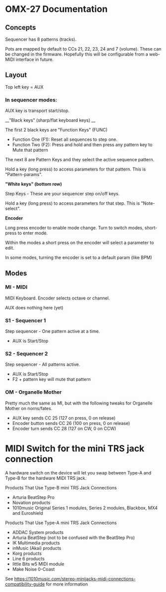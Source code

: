 # OMX-27 Documentation

## Concepts

Sequencer has 8 patterns (tracks).

Pots are mapped by default to CCs 21, 22, 23, 24 and 7 (volume). These can be changed in the firmware. Hopefully this will be configurable from a web-MIDI interface in future.


## Layout

Top left key = AUX  

### In sequencer modes:

AUX key is transport start/stop.

__"Black keys" (sharp/flat keyboard keys) __ 

The first 2 black keys are "Function Keys" (FUNC)
- Function One (F1): Reset all sequences to step one. 
- Function Two (F2): Press and hold and then press any pattern key to Mute that pattern

The next 8 are Pattern Keys and they select the active sequence pattern.

Hold a key (long press) to access parameters for that pattern. This is "Pattern-params".

__"White keys" (bottom row)__

Step Keys - These are your sequencer step on/off keys. 

Hold a key (long press) to access parameters for that step. This is "Note-select".

__Encoder__

Long press encoder to enable mode change. Turn to switch modes, short-press to enter mode.

Within the modes a short press on the encoder will select a parameter to edit.

In some modes, turning the encoder is set to a default param (like BPM)


## Modes

### MI - MIDI 

MIDI Keyboard. Encoder selects octave or channel.

AUX does nothing here (yet)

### S1 - Sequencer 1

Step sequencer - One pattern active at a time.

 - AUX is Start/Stop 

### S2 - Sequencer 2

Step sequencer - All patterns active.

- AUX is Start/Stop 
- F2 + pattern key will mute that pattern  

### OM - Organelle Mother

Pretty much the same as MI, but with the following tweaks for Organelle Mother on norns/fates.

- AUX key sends CC 25 (127 on press, 0 on release)  
- Encoder button sends CC 26 (100 on press, 0 on release)  
- Encoder turn sends CC 28 (127 on CW, 0 on CCW)  



# MIDI Switch for the mini TRS jack connection

A hardware switch on the device will let you swap between Type-A and Type-B for the hardware MIDI TRS jack.  


Products That Use Type-B mini TRS Jack Connections  
- Arturia BeatStep Pro  
- Novation products  
- 1010music Original Series 1 modules, Series 2 modules, Blackbox, MX4 and Euroshield  

Products That Use Type-A mini TRS Jack Connections   
- ADDAC System products  
- Arturia BeatStep (not to be confused with the BeatStep Pro)  
- IK Multimedia products  
- inMusic (Akai) products  
- Korg products  
- Line 6 products  
- little Bits w5 MIDI module  
- Make Noise 0-Coast  

See https://1010music.com/stereo-minijacks-midi-connections-compatibility-guide for more information

